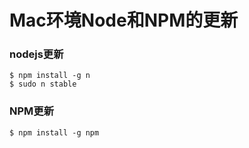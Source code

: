 # Mac环境Node和NPM的更新

### nodejs更新

	$ npm install -g n
	$ sudo n stable
	
### NPM更新

	$ npm install -g npm

